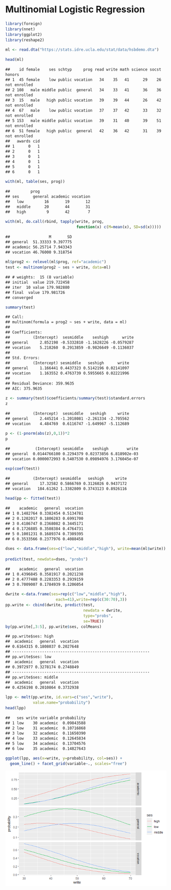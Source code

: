 Multinomial Logistic Regression
================

``` r
library(foreign)
library(nnet)
library(ggplot2)
library(reshape2)
```

``` r
ml <- read.dta("https://stats.idre.ucla.edu/stat/data/hsbdemo.dta")
```

``` r
head(ml)
```

    ##    id female    ses schtyp     prog read write math science socst       honors
    ## 1  45 female    low public vocation   34    35   41      29    26 not enrolled
    ## 2 108   male middle public  general   34    33   41      36    36 not enrolled
    ## 3  15   male   high public vocation   39    39   44      26    42 not enrolled
    ## 4  67   male    low public vocation   37    37   42      33    32 not enrolled
    ## 5 153   male middle public vocation   39    31   40      39    51 not enrolled
    ## 6  51 female   high public  general   42    36   42      31    39 not enrolled
    ##   awards cid
    ## 1      0   1
    ## 2      0   1
    ## 3      0   1
    ## 4      0   1
    ## 5      0   1
    ## 6      0   1

``` r
with(ml, table(ses, prog))
```

    ##         prog
    ## ses      general academic vocation
    ##   low         16       19       12
    ##   middle      20       44       31
    ##   high         9       42        7

``` r
with(ml, do.call(rbind, tapply(write, prog,
                               function(x) c(M=mean(x), SD=sd(x)))))
```

    ##                 M       SD
    ## general  51.33333 9.397775
    ## academic 56.25714 7.943343
    ## vocation 46.76000 9.318754

``` r
ml$prog2 <- relevel(ml$prog, ref="academic")
test <- multinom(prog2 ~ ses + write, data=ml)
```

    ## # weights:  15 (8 variable)
    ## initial  value 219.722458 
    ## iter  10 value 179.982880
    ## final  value 179.981726 
    ## converged

``` r
summary(test)
```

    ## Call:
    ## multinom(formula = prog2 ~ ses + write, data = ml)
    ## 
    ## Coefficients:
    ##          (Intercept)  sesmiddle    seshigh      write
    ## general     2.852198 -0.5332810 -1.1628226 -0.0579287
    ## vocation    5.218260  0.2913859 -0.9826649 -0.1136037
    ## 
    ## Std. Errors:
    ##          (Intercept) sesmiddle   seshigh      write
    ## general     1.166441 0.4437323 0.5142196 0.02141097
    ## vocation    1.163552 0.4763739 0.5955665 0.02221996
    ## 
    ## Residual Deviance: 359.9635 
    ## AIC: 375.9635

``` r
z <- summary(test)$coefficients/summary(test)$standard.errors
z
```

    ##          (Intercept)  sesmiddle   seshigh     write
    ## general     2.445214 -1.2018081 -2.261334 -2.705562
    ## vocation    4.484769  0.6116747 -1.649967 -5.112689

``` r
p <- (1-pnorm(abs(z),0,1))*2
p
```

    ##           (Intercept) sesmiddle    seshigh        write
    ## general  0.0144766100 0.2294379 0.02373856 6.818902e-03
    ## vocation 0.0000072993 0.5407530 0.09894976 3.176045e-07

``` r
exp(coef(test))
```

    ##          (Intercept) sesmiddle   seshigh     write
    ## general     17.32582 0.5866769 0.3126026 0.9437172
    ## vocation   184.61262 1.3382809 0.3743123 0.8926116

``` r
head(pp <- fitted(test))
```

    ##    academic   general  vocation
    ## 1 0.1482764 0.3382454 0.5134781
    ## 2 0.1202017 0.1806283 0.6991700
    ## 3 0.4186747 0.2368082 0.3445171
    ## 4 0.1726885 0.3508384 0.4764731
    ## 5 0.1001231 0.1689374 0.7309395
    ## 6 0.3533566 0.2377976 0.4088458

``` r
dses <- data.frame(ses=c("low","middle","high"), write=mean(ml$write))

predict(test, newdata=dses, "probs")
```

    ##    academic   general  vocation
    ## 1 0.4396845 0.3581917 0.2021238
    ## 2 0.4777488 0.2283353 0.2939159
    ## 3 0.7009007 0.1784939 0.1206054

``` r
dwrite <-data.frame(ses=rep(c("low","middle","high"),
                      each=41),write=rep(c(30:70),3))
pp.write <- cbind(dwrite, predict(test, 
                                  newdata = dwrite,
                                  type="probs",
                                  se=TRUE))
by(pp.write[,3:5], pp.write$ses, colMeans)
```

    ## pp.write$ses: high
    ##  academic   general  vocation 
    ## 0.6164315 0.1808037 0.2027648 
    ## ------------------------------------------------------------ 
    ## pp.write$ses: low
    ##  academic   general  vocation 
    ## 0.3972977 0.3278174 0.2748849 
    ## ------------------------------------------------------------ 
    ## pp.write$ses: middle
    ##  academic   general  vocation 
    ## 0.4256198 0.2010864 0.3732938

``` r
lpp <- melt(pp.write, id.vars=c("ses","write"),
            value.name="probability")
head(lpp)
```

    ##   ses write variable probability
    ## 1 low    30 academic  0.09843588
    ## 2 low    31 academic  0.10716868
    ## 3 low    32 academic  0.11650390
    ## 4 low    33 academic  0.12645834
    ## 5 low    34 academic  0.13704576
    ## 6 low    35 academic  0.14827643

``` r
ggplot(lpp, aes(x=write, y=probability, col=ses)) +
  geom_line() + facet_grid(variable~., scales="free")
```

![](Multinomial-Logistic-Regression_files/figure-markdown_github/unnamed-chunk-15-1.png)
